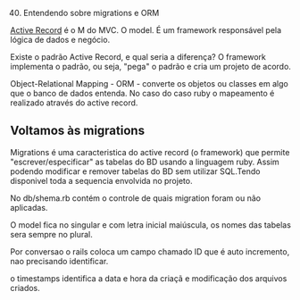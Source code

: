 40. Entendendo sobre migrations e ORM 

[Active Record](https://guides.rubyonrails.org/active_record_basics.html) é o M do MVC. O model. É um framework responsável pela lógica de dados e negócio. 

Existe o padrão Active Record, e qual seria a diferença? O framework implementa o padrão, ou seja, "pega" o padrão e cria um projeto de acordo. 

Object-Relational Mapping - ORM - converte os objetos ou classes em algo que o banco de dados entenda. No caso do caso ruby o mapeamento é realizado através do active record.

## Voltamos às migrations

Migrations é uma caracteristica do active record (o framework) que permite "escrever/especificar" as tabelas do BD usando a linguagem ruby. Assim podendo modificar e remover tabelas do BD sem utilizar SQL.Tendo disponivel toda a sequencia envolvida no projeto.

No db/shema.rb contém o controle de quais migration foram ou não aplicadas.

O model fica no singular e com letra inicial maiúscula, os nomes das tabelas sera sempre no plural.

Por conversao o rails coloca um campo chamado ID que é auto incremento, nao precisando identificar. 

o timestamps identifica a data e hora da criaçã e modificação dos arquivos criados.